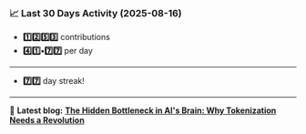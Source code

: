 <!--START_STATS-->
### 📈 Last 30 Days Activity (2025-08-16)  
- **1️⃣2️⃣5️⃣3️⃣** contributions  
- **4️⃣1️⃣•7️⃣7️⃣** per day
---
- **7️⃣7️⃣** day streak!
---
📝 **Latest blog:** [**The Hidden Bottleneck in AI's Brain: Why Tokenization Needs a Revolution**](https://andriak.com/blog/tokenization-revolution)
<!--END_STATS-->
